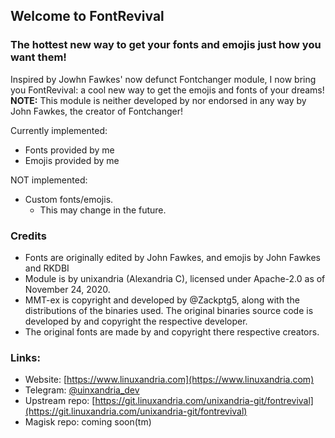 ## Welcome to FontRevival
### The hottest new way to get your fonts and emojis just how you want them!

Inspired by Jowhn Fawkes' now defunct Fontchanger module, I now bring you FontRevival: a cool new way to get the emojis and fonts of your dreams!
**NOTE:** This module is neither developed by nor endorsed in any way by John Fawkes, the creator of Fontchanger!

Currently implemented:
- Fonts provided by me
- Emojis provided by me

NOT implemented:
- Custom fonts/emojis.
    - This may change in the future.

### Credits
- Fonts are originally edited by John Fawkes, and emojis by John Fawkes and RKDBI
- Module is by unixandria (Alexandria C), licensed under Apache-2.0 as of November 24, 2020.
- MMT-ex is copyright and developed by @Zackptg5, along with the distributions of the binaries used. The original binaries source code is developed by and copyright the respective developer.
- The original fonts are made by and copyright there respective creators.

### Links:
- Website: [https://www.linuxandria.com](https://www.linuxandria.com)
- Telegram: [@uinxandria_dev](https://t.me/unixandria_dev)
- Upstream repo: [https://git.linuxandria.com/unixandria-git/fontrevival](https://git.linuxandria.com/unixandria-git/fontrevival)
- Magisk repo: coming soon(tm)
